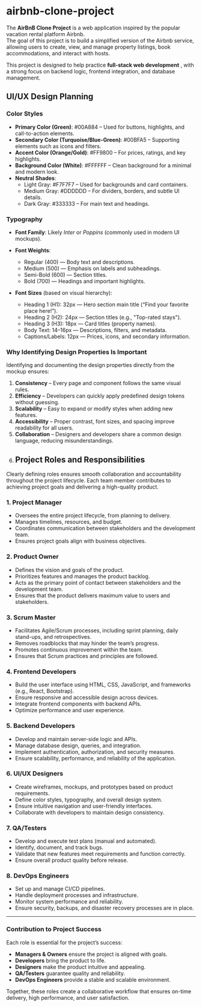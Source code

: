# airbnb-clone-project
The 
**AirBnB Clone Project**
 is a web application inspired by the popular vacation rental platform Airbnb.  
The goal of this project is to build a simplified version of the Airbnb service, allowing users to create, view, and manage property listings, book accommodations, and interact with hosts.  

This project is designed to help practice 
**full-stack web development**
, with a strong focus on backend logic, frontend integration, and database management.
## UI/UX Design Planning

### Color Styles
- **Primary Color (Green)**: #00A884 – Used for buttons, highlights, and call-to-action elements.  
- **Secondary Color (Turquoise/Blue-Green)**: #00BFA5 – Supporting elements such as icons and filters.  
- **Accent Color (Orange/Gold)**: #FF9800 – For prices, ratings, and key highlights.  
- **Background Color (White)**: #FFFFFF – Clean background for a minimal and modern look.  
- **Neutral Shades**:  
  - Light Gray: #F7F7F7 – Used for backgrounds and card containers.  
  - Medium Gray: #DDDDDD – For dividers, borders, and subtle UI details.  
  - Dark Gray: #333333 – For main text and headings.  

### Typography
- **Font Family**: Likely *Inter* or *Poppins* (commonly used in modern UI mockups).  
- **Font Weights**:  
  - Regular (400) — Body text and descriptions.  
  - Medium (500) — Emphasis on labels and subheadings.  
  - Semi-Bold (600) — Section titles.  
  - Bold (700) — Headings and important highlights.  

- **Font Sizes** (based on visual hierarchy):  
  - Heading 1 (H1): 32px — Hero section main title (“Find your favorite place here!”).  
  - Heading 2 (H2): 24px — Section titles (e.g., "Top-rated stays").  
  - Heading 3 (H3): 18px — Card titles (property names).  
  - Body Text: 14–16px — Descriptions, filters, and metadata.  
  - Captions/Labels: 12px — Prices, icons, and secondary information.  

### Why Identifying Design Properties Is Important
Identifying and documenting the design properties directly from the mockup ensures:  
1. **Consistency** – Every page and component follows the same visual rules.  
2. **Efficiency** – Developers can quickly apply predefined design tokens without guessing.  
3. **Scalability** – Easy to expand or modify styles when adding new features.  
4. **Accessibility** – Proper contrast, font sizes, and spacing improve readability for all users.  
5. **Collaboration** – Designers and developers share a common design language, reducing misunderstandings.
6. ## Project Roles and Responsibilities

Clearly defining roles ensures smooth collaboration and accountability throughout the project lifecycle. Each team member contributes to achieving project goals and delivering a high-quality product.

### 1. Project Manager
- Oversees the entire project lifecycle, from planning to delivery.  
- Manages timelines, resources, and budget.  
- Coordinates communication between stakeholders and the development team.  
- Ensures project goals align with business objectives.  

### 2. Product Owner
- Defines the vision and goals of the product.  
- Prioritizes features and manages the product backlog.  
- Acts as the primary point of contact between stakeholders and the development team.  
- Ensures that the product delivers maximum value to users and stakeholders.  

### 3. Scrum Master
- Facilitates Agile/Scrum processes, including sprint planning, daily stand-ups, and retrospectives.  
- Removes roadblocks that may hinder the team’s progress.  
- Promotes continuous improvement within the team.  
- Ensures that Scrum practices and principles are followed.  

### 4. Frontend Developers
- Build the user interface using HTML, CSS, JavaScript, and frameworks (e.g., React, Bootstrap).  
- Ensure responsive and accessible design across devices.  
- Integrate frontend components with backend APIs.  
- Optimize performance and user experience.  

### 5. Backend Developers
- Develop and maintain server-side logic and APIs.  
- Manage database design, queries, and integration.  
- Implement authentication, authorization, and security measures.  
- Ensure scalability, performance, and reliability of the application.  

### 6. UI/UX Designers
- Create wireframes, mockups, and prototypes based on product requirements.  
- Define color styles, typography, and overall design system.  
- Ensure intuitive navigation and user-friendly interfaces.  
- Collaborate with developers to maintain design consistency.  

### 7. QA/Testers
- Develop and execute test plans (manual and automated).  
- Identify, document, and track bugs.  
- Validate that new features meet requirements and function correctly.  
- Ensure overall product quality before release.  

### 8. DevOps Engineers
- Set up and manage CI/CD pipelines.  
- Handle deployment processes and infrastructure.  
- Monitor system performance and reliability.  
- Ensure security, backups, and disaster recovery processes are in place.  

---

### Contribution to Project Success
Each role is essential for the project’s success:  
- **Managers & Owners** ensure the project is aligned with goals.  
- **Developers** bring the product to life.  
- **Designers** make the product intuitive and appealing.  
- **QA/Testers** guarantee quality and reliability.  
- **DevOps Engineers** provide a stable and scalable environment.  

Together, these roles create a collaborative workflow that ensures on-time delivery, high performance, and user satisfaction.


